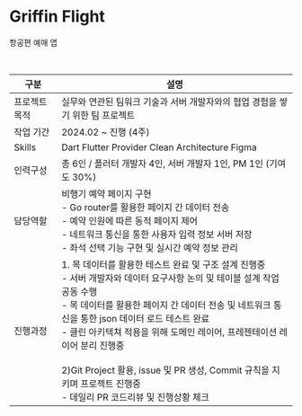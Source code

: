 # Griffin Flight

항공편 예매 앱

<br>

|구분|설명|
|----|---|
|프로젝트 목적|실무와 연관된 팀워크 기술과 서버 개발자와의 협업 경험을 쌓기 위한 팀 프로젝트
|작업 기간|2024.02 ~ 진행 (4주)
|Skills|Dart Flutter Provider  Clean Architecture Figma
|인력구성|총 6인 / 플러터 개발자 4인, 서버 개발자 1인, PM 1인 (기여도 30%)
|담당역할|비행기 예약 페이지 구현<br>- Go router를 활용한 페이지 간 데이터 전송<br>- 예약 인원에 따른 동적 페이지 제어<br>- 네트워크 통신을 통한 사용자 입력 정보 서버 저장<br>- 좌석 선택 기능 구현 및 실시간 예약 정보 관리
|진행과정|1. 목 데이터를 활용한 테스트 완료 및 구조 설계 진행중<br>- 서버 개발자와 데이터 요구사항 논의 및 테이블 설계 작업 공동 수행<br>- 목 데이터를 활용한 페이지 간 데이터 전송 및 네트워크 통신을 통한 json 데이터 로드 테스트 완료<br>- 클린 아키텍쳐 적용을 위해 도메인 레이어, 프레젠테이션 레이어 분리 진행중<br><br>2)Git Project 활용, issue 및 PR 생성, Commit 규칙을 지키며 프로젝트 진행중<br>- 데일리 PR 코드리뷰 및 진행상황 체크
 
